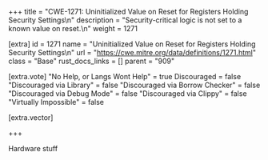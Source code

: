 +++
title = "CWE-1271: Uninitialized Value on Reset for Registers Holding Security Settings\n"
description = "Security-critical logic is not set to a known value on reset.\n"
weight = 1271

[extra]
id = 1271
name = "Uninitialized Value on Reset for Registers Holding Security Settings\n"
url = "https://cwe.mitre.org/data/definitions/1271.html"
class = "Base"
rust_docs_links = []
parent = "909"

[extra.vote]
"No Help, or Langs Wont Help" = true
Discouraged = false
"Discouraged via Library" = false
"Discouraged via Borrow Checker" = false
"Discouraged via Debug Mode" = false
"Discouraged via Clippy" = false
"Virtually Impossible" = false

[extra.vector]

+++

Hardware stuff